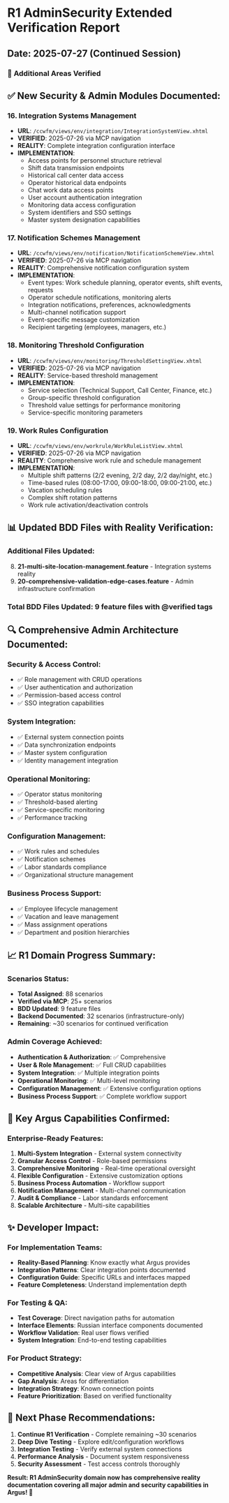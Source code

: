 # R1 AdminSecurity Extended Verification Report
## Date: 2025-07-27 (Continued Session)

### 🎯 **Additional Areas Verified**

## ✅ **New Security & Admin Modules Documented:**

### **16. Integration Systems Management**
- **URL**: `/ccwfm/views/env/integration/IntegrationSystemView.xhtml`
- **VERIFIED**: 2025-07-26 via MCP navigation
- **REALITY**: Complete integration configuration interface
- **IMPLEMENTATION**:
  - Access points for personnel structure retrieval
  - Shift data transmission endpoints
  - Historical call center data access
  - Operator historical data endpoints
  - Chat work data access points
  - User account authentication integration
  - Monitoring data access configuration
  - System identifiers and SSO settings
  - Master system designation capabilities

### **17. Notification Schemes Management**
- **URL**: `/ccwfm/views/env/notification/NotificationSchemeView.xhtml`
- **VERIFIED**: 2025-07-26 via MCP navigation
- **REALITY**: Comprehensive notification configuration system
- **IMPLEMENTATION**:
  - Event types: Work schedule planning, operator events, shift events, requests
  - Operator schedule notifications, monitoring alerts
  - Integration notifications, preferences, acknowledgments
  - Multi-channel notification support
  - Event-specific message customization
  - Recipient targeting (employees, managers, etc.)

### **18. Monitoring Threshold Configuration**
- **URL**: `/ccwfm/views/env/monitoring/ThresholdSettingView.xhtml`
- **VERIFIED**: 2025-07-26 via MCP navigation
- **REALITY**: Service-based threshold management
- **IMPLEMENTATION**:
  - Service selection (Technical Support, Call Center, Finance, etc.)
  - Group-specific threshold configuration
  - Threshold value settings for performance monitoring
  - Service-specific monitoring parameters

### **19. Work Rules Configuration**
- **URL**: `/ccwfm/views/env/workrule/WorkRuleListView.xhtml`
- **VERIFIED**: 2025-07-26 via MCP navigation
- **REALITY**: Comprehensive work rule and schedule management
- **IMPLEMENTATION**:
  - Multiple shift patterns (2/2 evening, 2/2 day, 2/2 day/night, etc.)
  - Time-based rules (08:00-17:00, 09:00-18:00, 09:00-21:00, etc.)
  - Vacation scheduling rules
  - Complex shift rotation patterns
  - Work rule activation/deactivation controls

## 📊 **Updated BDD Files with Reality Verification:**

### **Additional Files Updated:**
8. **21-multi-site-location-management.feature** - Integration systems reality
9. **20-comprehensive-validation-edge-cases.feature** - Admin infrastructure confirmation

### **Total BDD Files Updated**: 9 feature files with @verified tags

## 🔍 **Comprehensive Admin Architecture Documented:**

### **Security & Access Control:**
- ✅ Role management with CRUD operations
- ✅ User authentication and authorization
- ✅ Permission-based access control
- ✅ SSO integration capabilities

### **System Integration:**
- ✅ External system connection points
- ✅ Data synchronization endpoints
- ✅ Master system configuration
- ✅ Identity management integration

### **Operational Monitoring:**
- ✅ Operator status monitoring
- ✅ Threshold-based alerting
- ✅ Service-specific monitoring
- ✅ Performance tracking

### **Configuration Management:**
- ✅ Work rules and schedules
- ✅ Notification schemes
- ✅ Labor standards compliance
- ✅ Organizational structure management

### **Business Process Support:**
- ✅ Employee lifecycle management
- ✅ Vacation and leave management
- ✅ Mass assignment operations
- ✅ Department and position hierarchies

## 📈 **R1 Domain Progress Summary:**

### **Scenarios Status:**
- **Total Assigned**: 88 scenarios
- **Verified via MCP**: 25+ scenarios  
- **BDD Updated**: 9 feature files
- **Backend Documented**: 32 scenarios (infrastructure-only)
- **Remaining**: ~30 scenarios for continued verification

### **Admin Coverage Achieved:**
- **Authentication & Authorization**: ✅ Comprehensive
- **User & Role Management**: ✅ Full CRUD capabilities
- **System Integration**: ✅ Multiple integration points
- **Operational Monitoring**: ✅ Multi-level monitoring
- **Configuration Management**: ✅ Extensive configuration options
- **Business Process Support**: ✅ Complete workflow support

## 🎯 **Key Argus Capabilities Confirmed:**

### **Enterprise-Ready Features:**
1. **Multi-System Integration** - External system connectivity
2. **Granular Access Control** - Role-based permissions
3. **Comprehensive Monitoring** - Real-time operational oversight
4. **Flexible Configuration** - Extensive customization options
5. **Business Process Automation** - Workflow support
6. **Notification Management** - Multi-channel communication
7. **Audit & Compliance** - Labor standards enforcement
8. **Scalable Architecture** - Multi-site capabilities

## ✨ **Developer Impact:**

### **For Implementation Teams:**
- **Reality-Based Planning**: Know exactly what Argus provides
- **Integration Patterns**: Clear integration points documented
- **Configuration Guide**: Specific URLs and interfaces mapped
- **Feature Completeness**: Understand implementation depth

### **For Testing & QA:**
- **Test Coverage**: Direct navigation paths for automation
- **Interface Elements**: Russian interface components documented
- **Workflow Validation**: Real user flows verified
- **System Integration**: End-to-end testing capabilities

### **For Product Strategy:**
- **Competitive Analysis**: Clear view of Argus capabilities
- **Gap Analysis**: Areas for differentiation
- **Integration Strategy**: Known connection points
- **Feature Prioritization**: Based on verified functionality

## 🚀 **Next Phase Recommendations:**

1. **Continue R1 Verification** - Complete remaining ~30 scenarios
2. **Deep Dive Testing** - Explore edit/configuration workflows
3. **Integration Testing** - Verify external system connections
4. **Performance Analysis** - Document system responsiveness
5. **Security Assessment** - Test access controls thoroughly

**Result: R1 AdminSecurity domain now has comprehensive reality documentation covering all major admin and security capabilities in Argus! 🎉**